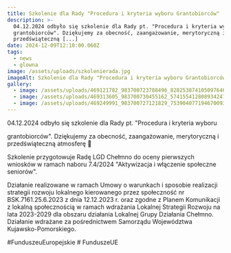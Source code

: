 ```yaml
---
title: Szkolenie dla Rady "Procedura i kryteria wyboru Grantobiorców"
description: >-
  04.12.2024 odbyło się szkolenie dla Rady pt. "Procedura i kryteria wyboru
  grantobiorców". Dziękujemy za obecność, zaangażowanie, merytoryczną i
  przedświąteczną [...]
date: 2024-12-09T12:10:00.060Z
tags:
  - news
  - glowna
image: /assets/uploads/szkolenierada.jpg
imageAlt: Szkolenie dla Rady "Procedura i kryteria wyboru Grantobiorców"
gallery:
  - image: /assets/uploads/469121782_983700723788496_8282538741050976464_n.jpg
  - image: /assets/uploads/469313605_983700730455162_5741554128089342479_n.jpg
  - image: /assets/uploads/469249991_983700727121829_7539040771946700932_n.jpg
---
```

04.12.2024 odbyło się szkolenie dla Rady pt. "Procedura i kryteria wyboru

grantobiorców". Dziękujemy za obecność, zaangażowanie, merytoryczną i przedświąteczną atmosferę 🙂  

Szkolenie przygotowuje Radę LGD Chełmno do oceny pierwszych wniosków w ramach naboru 7.4/2024 "Aktywizacja i włączenie społeczne seniorów". 

Działanie realizowane w ramach Umowy o warunkach i sposobie realizacji strategii rozwoju lokalnego kierowanego przez społeczność nr BSK.7161.25.6.2023 z dnia 12.12.2023 r. oraz zgodne z Planem Komunikacji z lokalną społecznością w ramach wdrażania Lokalnej Strategii Rozwoju na lata 2023-2029 dla obszaru działania Lokalnej Grupy Działania Chełmno. Działanie wdrażane za pośrednictwem Samorządu Województwa Kujawsko-Pomorskiego.

\#FunduszeuEuropejskie # FunduszeUE
